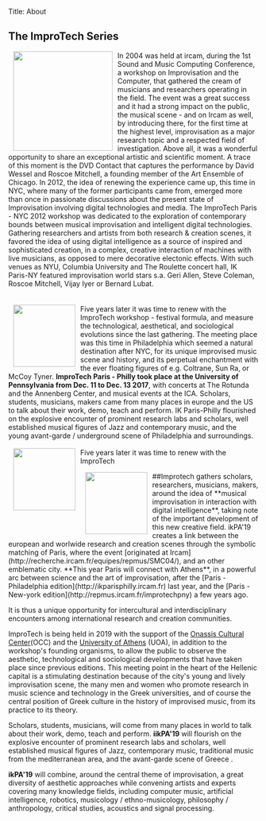 Title: About

## The ImproTech Series
<img src="../images/affichemartin.jpg" width="200" style="float:left" hspace="10">In 2004 was held at ircam, during the 1st Sound and Music Computing Conference, a workshop on Improvisation and the Computer, that gathered the cream of musicians and researchers operating in the field. The event was a great success and it had a strong impact on the public, the musical scene - and on Ircam as well, by introducing there, for the first time at the highest level, improvisation as a major research topic and a respected field of investigation. Above all, it was a wonderful opportunity to share an exceptional artistic and scientific moment. A trace of this moment is the DVD Contact that captures the performance by David Wessel and Roscoe Mitchell, a founding member of the Art Ensemble of Chicago. In 2012, the idea of renewing the experience came up, this time in NYC, where many of the former participants came from, emerged more than once in passionate discussions about the present state of Improvisation involving digital technologies and media. The ImproTech Paris - NYC 2012 workshop was dedicated to the exploration of contemporary bounds between musical improvisation and intelligent digital technologies. Gathering researchers and artists from both research & creation scenes, it favored the idea of using digital intelligence as a source of inspired and sophisticated creation, in a complex, creative interaction of machines with live musicians, as opposed to mere decorative electonic effects. With such venues as NYU, Columbia University and The Roulette concert hall, IK Paris-NY featured improvisation world stars s.a. Geri Allen, Steve Coleman, Roscoe Mitchell, Vijay Iyer or Bernard Lubat.  
<br>
<br>
<img src="../images/IKPoster_Frag12.png" width="125" style="float:left" hspace="10">Five years later it was time to renew with the ImproTech workshop - festival formula, and measure the technological, aesthetical, and sociological evolutions since the last gathering. The meeting place was this time in Philadelphia which seemed a natural destination after NYC, for its unique improvised music scene and history, and its perpetual enchantment with the ever floating figures of e.g. Coltrane, Sun Ra, or McCoy Tyner. **ImproTech Paris - Philly took place at the University of Pennsylvania from Dec. 11 to Dec. 13 2017**, with concerts at The Rotunda and the Annenberg Center, and musical events at the ICA. Scholars, students, musicians, makers  came from many places in europe and the US to talk about their work, demo, teach and perform. IK Paris-Philly  flourished on the explosive encounter of prominent research labs and scholars, well established musical figures of Jazz and contemporary music, and the young avant-garde / underground scene of Philadelphia and surroundings.
<br>
<br>
<img src="../images/IKPoster_Frag12.png" width="125" style="float:left" hspace="10">
Five years later it was time to renew with the ImproTech

<img src="../images/IKPoster_Frag12.png" width="125" style="float:left" hspace="10">
##Improtech
gathers scholars, researchers, musicians, makers, around the idea of **musical improvisation in interaction with digital intelligence**, taking note of the important development of this new creative field.
ikPA'19 creates a link between the european and worlwide research and creation scenes through the symbolic matching of  Paris, where the event [originated at Ircam](http://recherche.ircam.fr/equipes/repmus/SMC04/), and an other emblematic city. **This year Paris will connect with Athens**, in a powerful arc between science and the art of improvisation, after the  [Paris - Philadelphia edition](http://ikparisphilly.ircam.fr) last year, and the [Paris - New-york edition](http://repmus.ircam.fr/improtechpny) a few years ago.

It is thus a unique opportunity for intercultural and interdisciplinary encounters among international research and creation communities.

ImproTech is being held in 2019 with the support of the [Onassis Cultural Center](http://http://www.sgt.gr)(OCC) and the [University of Athens](https://en.uoa.gr/) (UOA), in addition to the workshop's founding organisms, to allow the public to observe the aesthetic, technological and sociological developments that have taken place since previous editions.
This meeting point in the heart of the  Hellenic capital is a stimulating destination because of the city's young and lively improvisation scene, the many men and women who promote research in music science and technology in the Greek universities, and of course the central position of Greek culture in the history of improvised music, from its practice to its theory.

Scholars, students, musicians, will come from many places in world to talk about their work, demo, teach and perform. **iikPA'19** will flourish on the explosive encounter of prominent research labs and scholars, well established musical figures of Jazz, contemporary music, traditional music from the mediterranean area, and the  avant-garde scene of Greece .

**ikPA'19** will combine, around the central theme of improvisation, a great diversity of aesthetic approaches while convening artists and experts covering many knowledge fields, including computer music, artificial intelligence, robotics, musicology / ethno-musicology, philosophy / anthropology, critical studies, acoustics and signal processing.
